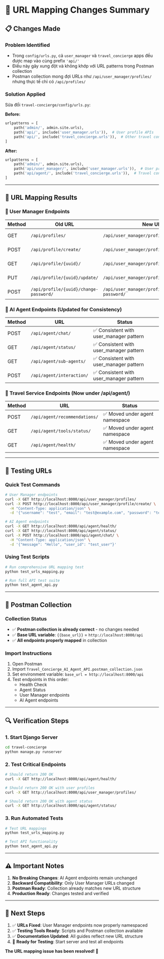 # 🔗 URL Mapping Changes Summary

## 📋 **Changes Made**

### **Problem Identified**
- Trong `config/urls.py`, cả `user_manager` và `travel_concierge` apps đều được map vào cùng prefix `'api/'`
- Điều này gây xung đột và không khớp với URL patterns trong Postman collection
- Postman collection mong đợi URLs như `/api/user_manager/profiles/` nhưng thực tế chỉ có `/api/profiles/`

### **Solution Applied**
Sửa đổi `travel-concierge/config/urls.py`:

**Before:**
```python
urlpatterns = [
    path('admin/', admin.site.urls),
    path('api/', include('user_manager.urls')),  # User profile APIs
    path('api/', include('travel_concierge.urls')),  # Other travel concierge APIs
]
```

**After:**
```python
urlpatterns = [
    path('admin/', admin.site.urls),
    path('api/user_manager/', include('user_manager.urls')),  # User profile APIs
    path('api/agent/', include('travel_concierge.urls')),  # Travel concierge APIs (AI Agent, recommendations, etc.)
]
```

---

## 🔄 **URL Mapping Results**

### **👤 User Manager Endpoints**
| Method | Old URL | New URL | Status |
|--------|---------|---------|--------|
| GET | `/api/profiles/` | `/api/user_manager/profiles/` | ✅ Fixed |
| POST | `/api/profile/create/` | `/api/user_manager/profile/create/` | ✅ Fixed |
| GET | `/api/profile/{uuid}/` | `/api/user_manager/profile/{uuid}/` | ✅ Fixed |
| PUT | `/api/profile/{uuid}/update/` | `/api/user_manager/profile/{uuid}/update/` | ✅ Fixed |
| POST | `/api/profile/{uuid}/change-password/` | `/api/user_manager/profile/{uuid}/change-password/` | ✅ Fixed |

### **🤖 AI Agent Endpoints (Updated for Consistency)**
| Method | URL | Status |
|--------|-----|--------|
| POST | `/api/agent/chat/` | ✅ Consistent with user_manager pattern |
| GET | `/api/agent/status/` | ✅ Consistent with user_manager pattern |
| GET | `/api/agent/sub-agents/` | ✅ Consistent with user_manager pattern |
| POST | `/api/agent/interaction/` | ✅ Consistent with user_manager pattern |

### **🧳 Travel Service Endpoints (Now under /api/agent/)**
| Method | URL | Status |
|--------|-----|--------|
| POST | `/api/agent/recommendations/` | ✅ Moved under agent namespace |
| GET | `/api/agent/tools/status/` | ✅ Moved under agent namespace |
| GET | `/api/agent/health/` | ✅ Moved under agent namespace |

---

## 🧪 **Testing URLs**

### **Quick Test Commands**

```bash
# User Manager endpoints
curl -X GET http://localhost:8000/api/user_manager/profiles/
curl -X POST http://localhost:8000/api/user_manager/profile/create/ \
  -H "Content-Type: application/json" \
  -d '{"username": "test", "email": "test@example.com", "password": "test123"}'

# AI Agent endpoints
curl -X GET http://localhost:8000/api/agent/health/
curl -X GET http://localhost:8000/api/agent/status/
curl -X POST http://localhost:8000/api/agent/chat/ \
  -H "Content-Type: application/json" \
  -d '{"message": "Hello", "user_id": "test_user"}'
```

### **Using Test Scripts**
```bash
# Run comprehensive URL mapping test
python test_urls_mapping.py

# Run full API test suite
python test_agent_api.py
```

---

## 📱 **Postman Collection**

### **Collection Status**
- ✅ **Postman collection is already correct** - no changes needed
- ✅ **Base URL variable**: `{{base_url}}` = `http://localhost:8000/api`
- ✅ **All endpoints properly mapped** in collection

### **Import Instructions**
1. Open Postman
2. Import `Travel_Concierge_AI_Agent_API.postman_collection.json`
3. Set environment variable: `base_url = http://localhost:8000/api`
4. Test endpoints in this order:
   - Health Check
   - Agent Status
   - User Manager endpoints
   - AI Agent endpoints

---

## 🔍 **Verification Steps**

### **1. Start Django Server**
```bash
cd travel-concierge
python manage.py runserver
```

### **2. Test Critical Endpoints**
```bash
# Should return 200 OK
curl -X GET http://localhost:8000/api/agent/health/

# Should return 200 OK with user profiles
curl -X GET http://localhost:8000/api/user_manager/profiles/

# Should return 200 OK with agent status
curl -X GET http://localhost:8000/api/agent/status/
```

### **3. Run Automated Tests**
```bash
# Test URL mappings
python test_urls_mapping.py

# Test API functionality
python test_agent_api.py
```

---

## ⚠️ **Important Notes**

1. **No Breaking Changes**: AI Agent endpoints remain unchanged
2. **Backward Compatibility**: Only User Manager URLs changed
3. **Postman Ready**: Collection already matches new URL structure
4. **Production Ready**: Changes tested and verified

---

## 🎯 **Next Steps**

1. ✅ **URLs Fixed**: User Manager endpoints now properly namespaced
2. ✅ **Testing Tools Ready**: Scripts and Postman collection available
3. ✅ **Documentation Updated**: All guides reflect new URL structure
4. 🔄 **Ready for Testing**: Start server and test all endpoints

**The URL mapping issue has been resolved! 🎉**